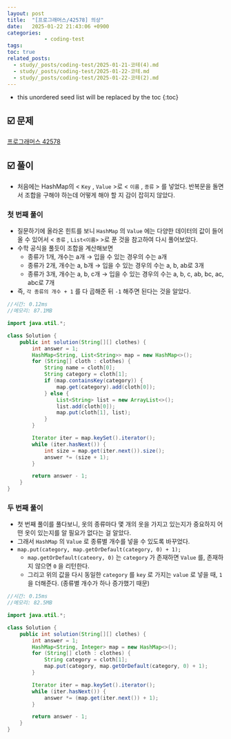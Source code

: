 ```yaml
---
layout: post
title:  "[프로그래머스/42578] 의상"
date:   2025-01-22 21:43:06 +0900
categories: 
            - coding-test
tags:        
toc: true
related_posts:
  - study/_posts/coding-test/2025-01-21-코테(4).md
  - study/_posts/coding-test/2025-01-22-코테.md
  - study/_posts/coding-test/2025-01-22-코테(2).md
---
```

* this unordered seed list will be replaced by the toc
{:toc}

## ☑️ 문제

[프로그래머스 42578](https://school.programmers.co.kr/learn/courses/30/lessons/42578)

## ☑️ 풀이

- 처음에는 HashMap의 < `Key` , `Value` >로 < `이름` , `종류` > 를 넣었다. 반복문을 돌면서 조합을 구해야 하는데 어떻게 해야 할 지 감이 잡히지 않았다.

### 첫 번째 풀이

- 질문하기에 올라온 힌트를 보니 `HashMap` 의 `Value` 에는 다양한 데이터의 값이 들어올 수 있어서 < `종류` , `List<이름>` >로 푼 것을 참고하여 다시 풀어보았다.
- 수학 공식을 풀듯이 조합을 계산해보면
    - 종류가 1개, 개수는 a개 → 입을 수 있는 경우의 수는 a개
    - 종류가 2개, 개수는 a, b개 → 입을 수 있는 경우의 수는 a, b, ab로 3개
    - 종류가 3개, 개수는 a, b, c개 → 입을 수 있는 경우의 수는 a, b, c, ab, bc, ac, abc로 7개
- 즉, `각 종류의 개수 + 1` 를 다 곱해준 뒤 `-1` 해주면 된다는 것을 알았다.

```java
//시간: 0.12ms
//메모리: 87.1MB

import java.util.*;

class Solution {
    public int solution(String[][] clothes) {
        int answer = 1;
        HashMap<String, List<String>> map = new HashMap<>();
        for (String[] cloth : clothes) {
            String name = cloth[0];
            String category = cloth[1];
            if (map.containsKey(category)) {
                map.get(category).add(cloth[0]);
            } else {
                List<String> list = new ArrayList<>();
                list.add(cloth[0]);
                map.put(cloth[1], list);
            }
        }

        Iterator iter = map.keySet().iterator();
        while (iter.hasNext()) {
            int size = map.get(iter.next()).size();
            answer *= (size + 1);
        }

        return answer - 1;
    }
}
```

### 두 번째 풀이

- 첫 번째 풀이를 풀다보니, 옷의 종류마다 몇 개의 옷을 가지고 있는지가 중요하지 어떤 옷이 있는지를 알 필요가 없다는 걸 알았다.
- 그래서 `HashMap` 의 `Value` 로 종류별 개수를 넣을 수 있도록 바꾸었다.
- `map.put(category, map.getOrDefault(category, 0) + 1);`
    - `map.getOrDefault(cateory, 0)` 는 `category` 가 존재하면 `Value` 를, 존재하지 않으면 `0` 을 리턴한다.
    - 그리고 위의 값을 다시 동일한 `category` 를 `key` 로 가지는 `value` 로 넣을 때, `1` 을 더해준다. (종류별 개수가 하나 증가했기 때문)

```java
//시간: 0.15ms
//메모리: 82.5MB

import java.util.*;

class Solution {
    public int solution(String[][] clothes) {
        int answer = 1;
        HashMap<String, Integer> map = new HashMap<>();
        for (String[] cloth : clothes) {
            String category = cloth[1];
            map.put(category, map.getOrDefault(category, 0) + 1);
        }

        Iterator iter = map.keySet().iterator();
        while (iter.hasNext()) {
            answer *= (map.get(iter.next()) + 1);
        }

        return answer - 1;
    }
}
```